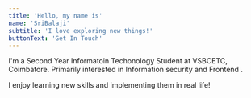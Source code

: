 ```yaml
---
title: 'Hello, my name is'
name: 'SriBalaji'
subtitle: 'I love exploring new things!'
buttonText: 'Get In Touch'
---
```


I'm a Second Year Informatoin Techonology Student at VSBCETC, Coimbatore. Primarily interested in Information security and  Frontend .

I enjoy learning new skills and implementing them in real life!
